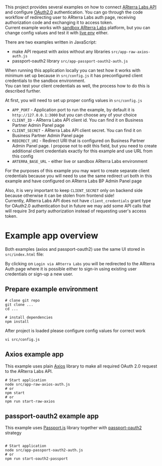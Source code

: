 This project provides several examples on how to connect [ARterra Labs API](https://staging.arterra.co/api/api/)
and configure [OAuth2.0](https://auth0.com/intro-to-iam/what-is-oauth-2/) authentication.
You can go through the code workflow of redirecting user to ARterra Labs auth page, receiving authorization code
and exchanging it to access token.<br/>
Current example works with [sandbox ARterra Labs](https://staging.arterra.co) platform,
but you can change config values and test it with [live env](https://app.arterra.co) either.

There are two examples written in JavaScript:
- make API request with axios without any libraries `src/app-raw-axios-auth.js`
- passport-oauth2 library `src/app-passport-oauth2-auth.js`

When running this application locally you can test how it works with minimum set up
because in `src/config.js` it has preconfigured client credentials to the sandbox environment. <br/>
You can test your client credentials as well, the process how to do this is described further.

At first, you will need to set up proper config values in `src/config.js`
- `APP_PORT` - Application port to run the example, by default it is `http://127.0.0.1:3000` but you can choose any of your choice 
- `CLIENT_ID` - ARterra Labs API client id. You can find it on Business Partner Admin Panel page
- `CLIENT_SECRET` - ARterra Labs API client secret. You can find it on Business Partner Admin Panel page
- `REDIRECT_URI` - Redirect URI that is configured on Business Partner Admin Panel page.
I propose not to edit this field, but you need to create additional client credentials exactly for this example and use URL from this config
- `ARTERRA_BASE_URL` - either live or sandbox ARterra Labs environment

For the purposes of this example you may want to create separate client credentials
because you will need to use the same redirect uri both in this example and have configured on ARterra Labs BP Admin Panel page 

Also, it is very important to keep `CLIENT_SECRET` only on backend side
because otherwise it can be stolen from frontend side!<br/>
Currently, ARterra Labs API does not have `client_credentials` grant type for OAuth2.0 authentication
but in future we may add some API calls that will require 3rd party authorization instead of requesting user's access token. 

# Example app overview
Both examples (axios and passport-oauth2) use the same UI stored in `src/index.html` file:



By clicking on `Login via ARterra Labs` you will be redirected to the ARterra Auth page 
where it is possible either to sign-in using existing user credentials or sign-up a new user.

## Prepare example environment
```shell
# clone git repo
git clone ...
cd ...

# install dependencies
npm install
```

After project is loaded please configure config values for correct work
```shell
vi src/config.js
```

## Axios example app
This example uses plain [Axios](https://www.npmjs.com/package/axios) library to make all required OAuth 2.0 request to the ARterra Labs API.
```shell
# Start application
node src/app-raw-axios-auth.js
# or
npm start
# or
npm run start-raw-axios
```


## passport-oauth2 example app
This example uses [Passport.js](https://www.passportjs.org/) library together with 
[passport-oauth2](http://www.passportjs.org/packages/passport-oauth2/) strategy

```shell

# Start application
node src/app-passport-oauth2-auth.js
# or
npm run start-oauth2-passport
```

